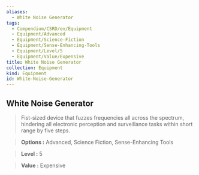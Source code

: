 ```yaml
---
aliases:
  - White Noise Generator
tags:
  - Compendium/CSRD/en/Equipment
  - Equipment/Advanced
  - Equipment/Science-Fiction
  - Equipment/Sense-Enhancing-Tools
  - Equipment/Level/5
  - Equipment/Value/Expensive
title: White Noise Generator
collection: Equipment
kind: Equipment
id: White-Noise-Generator
---
```

## White Noise Generator    
    
>Fist-sized device that fuzzes frequencies all across the spectrum, hindering all electronic perception and surveillance tasks within short range by five steps.    
> **Options :** Advanced, Science Fiction, Sense-Enhancing Tools    
> **Level :** 5    
> **Value :** Expensive
